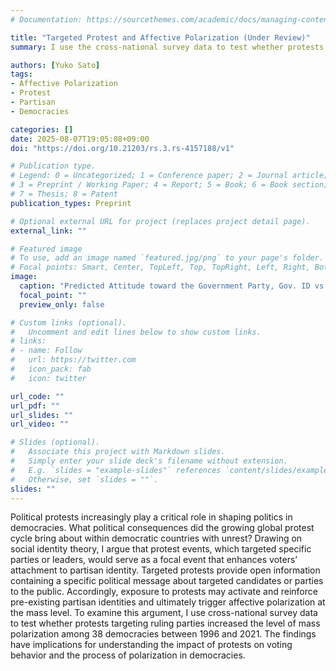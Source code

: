 ```yaml
---
# Documentation: https://sourcethemes.com/academic/docs/managing-content/

title: "Targeted Protest and Affective Polarization (Under Review)"
summary: I use the cross-national survey data to test whether protests targeting the ruling party increase the level of mass polarization among electoral democracies. 

authors: [Yuko Sato]
tags: 
- Affective Polarization
- Protest
- Partisan
- Democracies 

categories: []
date: 2025-08-07T19:05:08+09:00
doi: "https://doi.org/10.21203/rs.3.rs-4157188/v1"

# Publication type.
# Legend: 0 = Uncategorized; 1 = Conference paper; 2 = Journal article;
# 3 = Preprint / Working Paper; 4 = Report; 5 = Book; 6 = Book section;
# 7 = Thesis; 8 = Patent
publication_types: Preprint

# Optional external URL for project (replaces project detail page).
external_link: ""

# Featured image
# To use, add an image named `featured.jpg/png` to your page's folder.
# Focal points: Smart, Center, TopLeft, Top, TopRight, Left, Right, BottomLeft, Bottom, BottomRight.
image:
  caption: "Predicted Attitude toward the Government Party, Gov. ID vs. Non-Gov. ID"
  focal_point: ""
  preview_only: false

# Custom links (optional).
#   Uncomment and edit lines below to show custom links.
# links:
# - name: Follow
#   url: https://twitter.com
#   icon_pack: fab
#   icon: twitter

url_code: ""
url_pdf: ""
url_slides: ""
url_video: ""

# Slides (optional).
#   Associate this project with Markdown slides.
#   Simply enter your slide deck's filename without extension.
#   E.g. `slides = "example-slides"` references `content/slides/example-slides.md`.
#   Otherwise, set `slides = ""`.
slides: ""
---
```


Political protests increasingly play a critical role in shaping politics in democracies. What political consequences did the growing global protest cycle bring about within democratic countries with unrest? Drawing on social identity theory, I argue that protest events, which targeted specific parties or leaders, would serve as a focal event that enhances voters’ attachment to partisan identity. Targeted protests provide open information containing a specific political message about targeted candidates or parties to the public. Accordingly, exposure to protests may activate and reinforce pre-existing partisan identities and ultimately trigger affective polarization at the mass level. To examine this argument, I use cross-national survey data to test whether protests targeting ruling parties increased the level of mass polarization among 38 democracies between 1996 and 2021. The findings have implications for understanding the impact of protests on voting behavior and the process of polarization in democracies.
